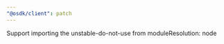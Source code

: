 ```yaml
---
"@osdk/client": patch
---
```


Support importing the unstable-do-not-use from moduleResolution: node

